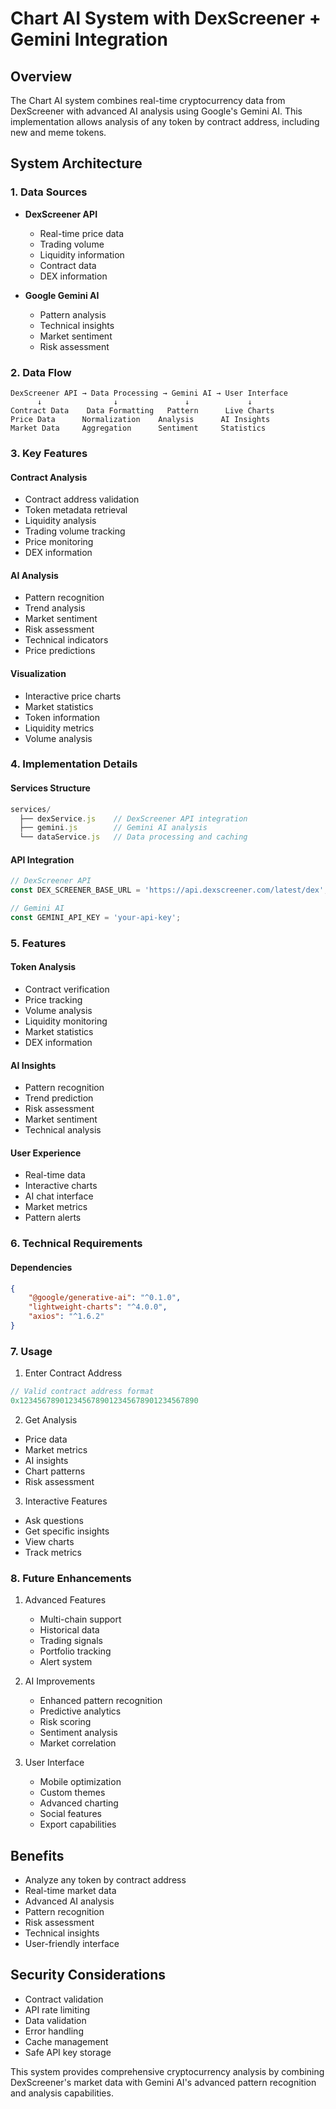 # Chart AI System with DexScreener + Gemini Integration

## Overview
The Chart AI system combines real-time cryptocurrency data from DexScreener with advanced AI analysis using Google's Gemini AI. This implementation allows analysis of any token by contract address, including new and meme tokens.

## System Architecture

### 1. Data Sources
- **DexScreener API**
  - Real-time price data
  - Trading volume
  - Liquidity information
  - Contract data
  - DEX information

- **Google Gemini AI**
  - Pattern analysis
  - Technical insights
  - Market sentiment
  - Risk assessment

### 2. Data Flow
```
DexScreener API → Data Processing → Gemini AI → User Interface
      ↓                ↓               ↓             ↓
Contract Data    Data Formatting   Pattern      Live Charts
Price Data      Normalization    Analysis      AI Insights
Market Data     Aggregation      Sentiment     Statistics
```

### 3. Key Features

#### Contract Analysis
- Contract address validation
- Token metadata retrieval
- Liquidity analysis
- Trading volume tracking
- Price monitoring
- DEX information

#### AI Analysis
- Pattern recognition
- Trend analysis
- Market sentiment
- Risk assessment
- Technical indicators
- Price predictions

#### Visualization
- Interactive price charts
- Market statistics
- Token information
- Liquidity metrics
- Volume analysis

### 4. Implementation Details

#### Services Structure
```javascript
services/
  ├── dexService.js    // DexScreener API integration
  ├── gemini.js        // Gemini AI analysis
  └── dataService.js   // Data processing and caching
```

#### API Integration
```javascript
// DexScreener API
const DEX_SCREENER_BASE_URL = 'https://api.dexscreener.com/latest/dex';

// Gemini AI
const GEMINI_API_KEY = 'your-api-key';
```

### 5. Features

#### Token Analysis
- Contract verification
- Price tracking
- Volume analysis
- Liquidity monitoring
- Market statistics
- DEX information

#### AI Insights
- Pattern recognition
- Trend prediction
- Risk assessment
- Market sentiment
- Technical analysis

#### User Experience
- Real-time data
- Interactive charts
- AI chat interface
- Market metrics
- Pattern alerts

### 6. Technical Requirements

#### Dependencies
```json
{
    "@google/generative-ai": "^0.1.0",
    "lightweight-charts": "^4.0.0",
    "axios": "^1.6.2"
}
```

### 7. Usage

1. Enter Contract Address
```javascript
// Valid contract address format
0x1234567890123456789012345678901234567890
```

2. Get Analysis
- Price data
- Market metrics
- AI insights
- Chart patterns
- Risk assessment

3. Interactive Features
- Ask questions
- Get specific insights
- View charts
- Track metrics

### 8. Future Enhancements

1. Advanced Features
   - Multi-chain support
   - Historical data
   - Trading signals
   - Portfolio tracking
   - Alert system

2. AI Improvements
   - Enhanced pattern recognition
   - Predictive analytics
   - Risk scoring
   - Sentiment analysis
   - Market correlation

3. User Interface
   - Mobile optimization
   - Custom themes
   - Advanced charting
   - Social features
   - Export capabilities

## Benefits

- Analyze any token by contract address
- Real-time market data
- Advanced AI analysis
- Pattern recognition
- Risk assessment
- Technical insights
- User-friendly interface

## Security Considerations

- Contract validation
- API rate limiting
- Data validation
- Error handling
- Cache management
- Safe API key storage

This system provides comprehensive cryptocurrency analysis by combining DexScreener's market data with Gemini AI's advanced pattern recognition and analysis capabilities.